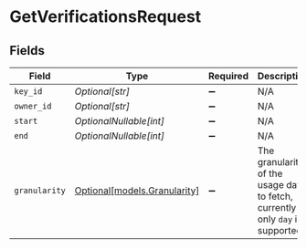 # GetVerificationsRequest


## Fields

| Field                                                                         | Type                                                                          | Required                                                                      | Description                                                                   | Example                                                                       |
| ----------------------------------------------------------------------------- | ----------------------------------------------------------------------------- | ----------------------------------------------------------------------------- | ----------------------------------------------------------------------------- | ----------------------------------------------------------------------------- |
| `key_id`                                                                      | *Optional[str]*                                                               | :heavy_minus_sign:                                                            | N/A                                                                           | key_1234                                                                      |
| `owner_id`                                                                    | *Optional[str]*                                                               | :heavy_minus_sign:                                                            | N/A                                                                           | chronark                                                                      |
| `start`                                                                       | *OptionalNullable[int]*                                                       | :heavy_minus_sign:                                                            | N/A                                                                           | 1620000000000                                                                 |
| `end`                                                                         | *OptionalNullable[int]*                                                       | :heavy_minus_sign:                                                            | N/A                                                                           | 1620000000000                                                                 |
| `granularity`                                                                 | [Optional[models.Granularity]](../models/granularity.md)                      | :heavy_minus_sign:                                                            | The granularity of the usage data to fetch, currently only `day` is supported | day                                                                           |